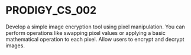 # PRODIGY_CS_002
Develop a simple image encryption
tool using pixel manipulation. You can
perform operations like swapping
pixel values or applying a basic
mathematical operation to each pixel.
Allow users to encrypt and decrypt
images.
